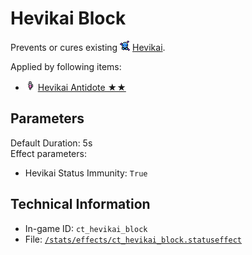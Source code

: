# Hevikai Block

Prevents or cures existing <img src="https://raw.githubusercontent.com/Ceterai/Enternia/main/stats/effects/ct_hevikai.png" alt="Hevikai icon" loading="lazy" width="auto" height="16px"/> [Hevikai](https://ceterai.github.io/MyEnternia/Wiki/Hevikai).

Applied by following items:

- <img src="https://raw.githubusercontent.com/Ceterai/Enternia/main/items/generic/other/ct_hevikai_antidote.png" alt="Hevikai Antidote ★★ icon" loading="lazy" width="auto" height="16px"/> [Hevikai Antidote ★★](https://ceterai.github.io/MyEnternia/Wiki/HevikaiAntidote)

## Parameters

Default Duration: 5s  
Effect parameters:

- Hevikai Status Immunity: `True`

## Technical Information

- In-game ID: `ct_hevikai_block`
- File: [`/stats/effects/ct_hevikai_block.statuseffect`](https://github.com/Ceterai/Enternia/blob/main/stats/effects/ct_hevikai_block.statuseffect)
